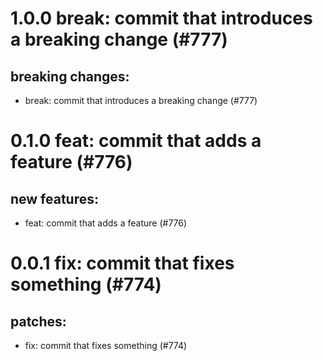# 1.0.0 break: commit that introduces a breaking change (#777)

## breaking changes:
* break: commit that introduces a breaking change (#777)

# 0.1.0 feat: commit that adds a feature (#776)

## new features:
* feat: commit that adds a feature (#776)

# 0.0.1 fix: commit that fixes something (#774)

## patches:
* fix: commit that fixes something (#774)

